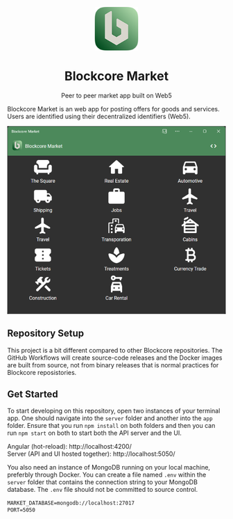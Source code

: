 <p align="center">
  <p align="center">
    <img src="/app/src/assets/icons/icon-128x128.png" height="100" alt="Blockcore Market" />
  </p>
  <h1 align="center">
    Blockcore Market
  </h1>
  <p align="center">
    Peer to peer market app built on Web5
  </p>
</p>

Blockcore Market is an web app for posting offers for goods and services. Users are identified using their decentralized identifiers (Web5).

![](/assets/blockcore-market-screenshot.png)

## Repository Setup

This project is a bit different compared to other Blockcore repositories. The GitHub Workflows will create source-code releases and the Docker images are built from source, not from binary releases that is normal practices for Blockcore reposistories.

## Get Started

To start developing on this repository, open two instances of your terminal app. One should navigate into the `server` folder and another into the `app` folder. Ensure that you run `npm install` on both folders and then you can run `npm start` on both to start both the API server and the UI.

Angular (hot-reload): http://localhost:4200/  
Server (API and UI hosted together): http://localhost:5050/

You also need an instance of MongoDB running on your local machine, preferbly through Docker. You can create a file named `.env` within the `server` folder that contains the connection string to your MongoDB database. The `.env` file should not be committed to source control.

```
MARKET_DATABASE=mongodb://localhost:27017
PORT=5050
```

